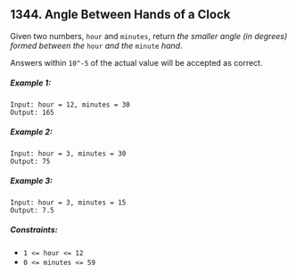 ## 1344. Angle Between Hands of a Clock

Given two numbers, ```hour``` and ```minutes```, return *the smaller angle (in degrees) formed between the* ```hour``` *and the* ```minute``` *hand*.

Answers within ```10^-5``` of the actual value will be accepted as correct.

##### Example 1:
```
Input: hour = 12, minutes = 30
Output: 165
```
##### Example 2:
```
Input: hour = 3, minutes = 30
Output: 75
```
##### Example 3:
```
Input: hour = 3, minutes = 15
Output: 7.5
```

##### Constraints:

* ```1 <= hour <= 12```
* ```0 <= minutes <= 59```